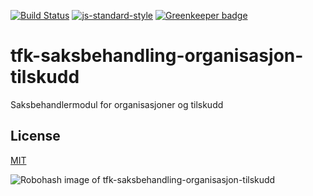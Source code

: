 [![Build Status](https://travis-ci.org/telemark/tfk-saksbehandling-organisasjon-tilskudd.svg?branch=master)](https://travis-ci.org/telemark/tfk-saksbehandling-organisasjon-tilskudd)
[![js-standard-style](https://img.shields.io/badge/code%20style-standard-brightgreen.svg?style=flat)](https://github.com/feross/standard)
[![Greenkeeper badge](https://badges.greenkeeper.io/telemark/tfk-saksbehandling-organisasjon-tilskudd.svg)](https://greenkeeper.io/)

# tfk-saksbehandling-organisasjon-tilskudd

Saksbehandlermodul for organisasjoner og tilskudd

## License

[MIT](LICENSE)

![Robohash image of tfk-saksbehandling-organisasjon-tilskudd](https://robots.kebabstudios.party/tfk-saksbehandling-organisasjon-tilskudd.png "Robohash image of tfk-saksbehandling-organisasjon-tilskudd")